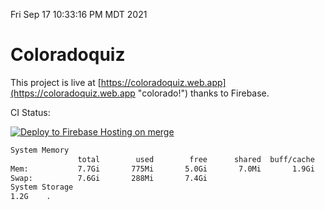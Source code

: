 Fri Sep 17 10:33:16 PM MDT 2021

# Coloradoquiz


This project is live at [https://coloradoquiz.web.app](https://coloradoquiz.web.app "colorado!") thanks to Firebase.

CI Status: 

[![Deploy to Firebase Hosting on merge](https://github.com/teamkushal/coloradoquiz/actions/workflows/firebase-hosting-merge.yml/badge.svg)](https://github.com/teamkushal/coloradoquiz/actions/workflows/firebase-hosting-merge.yml)

```bash
System Memory
               total        used        free      shared  buff/cache   available
Mem:           7.7Gi       775Mi       5.0Gi       7.0Mi       1.9Gi       6.5Gi
Swap:          7.6Gi       288Mi       7.4Gi
System Storage
1.2G	.
```
```bash
